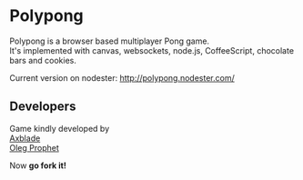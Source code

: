 # Polypong
Polypong is a browser based multiplayer Pong game.  
It's implemented with canvas, websockets, node.js, CoffeeScript, chocolate bars and cookies.

Current version on nodester:
http://polypong.nodester.com/

## Developers
Game kindly developed by  
[Axblade](https://github.com/Axblade)  
[Oleg Prophet](https://github.com/Oregu)

Now **go fork it!**
